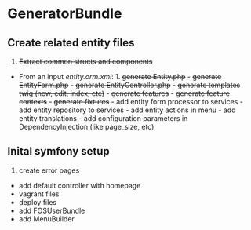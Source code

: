 # GeneratorBundle

## Create related entity files
  1. ~~Extract common structs and components~~
  -  From an input *entity.orm.xml*:
    1. ~~generate Entity.php~~
    -  ~~generate EntityForm.php~~
    -  ~~generate EntityController.php~~
    -  ~~generate templates twig (new, edit, index, etc)~~
    -  ~~generate features~~
    -  ~~generate feature contexts~~
    -  ~~generate fixtures~~
    -  add entity form processor to services
    -  add entity repository to services
    -  add entity actions in menu
    -  add entity translations
    -  add configuration parameters in DependencyInjection (like page_size, etc)

## Inital symfony setup
  1. create error pages
  -  add default controller with homepage
  -  vagrant files
  -  deploy files
  -  add FOSUserBundle
  -  add MenuBuilder

